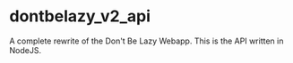 # dontbelazy_v2_api
A complete rewrite of the Don't Be Lazy Webapp. This is the API written in NodeJS.
